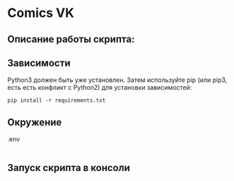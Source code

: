 # Comics VK

## Описание работы скрипта:


## Зависимости
Python3 должен быть уже установлен. Затем используйте pip 
(или pip3, есть есть конфликт с Python2) для установки зависимостей:

```
pip install -r requirements.txt
```
## Окружение
.env

```

```
## Запуск скрипта в консоли
```

```
